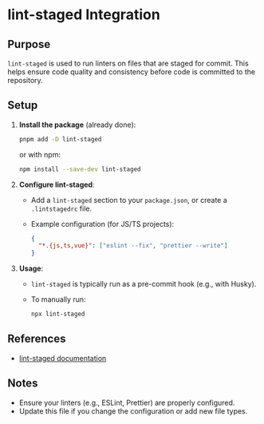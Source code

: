 # lint-staged Integration

## Purpose

`lint-staged` is used to run linters on files that are staged for commit. This helps ensure code quality and consistency before code is committed to the repository.

## Setup

1. **Install the package** (already done):

   ```sh
   pnpm add -D lint-staged
   ```

   or with npm:

   ```sh
   npm install --save-dev lint-staged
   ```

2. **Configure lint-staged**:
   - Add a `lint-staged` section to your `package.json`, or create a `.lintstagedrc` file.
   - Example configuration (for JS/TS projects):

     ```json
     {
       "*.{js,ts,vue}": ["eslint --fix", "prettier --write"]
     }
     ```

3. **Usage**:
   - `lint-staged` is typically run as a pre-commit hook (e.g., with Husky).
   - To manually run:

     ```sh
     npx lint-staged
     ```

## References

- [lint-staged documentation](https://github.com/okonet/lint-staged)

## Notes

- Ensure your linters (e.g., ESLint, Prettier) are properly configured.
- Update this file if you change the configuration or add new file types.

